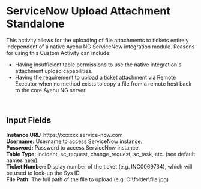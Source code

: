 <h1>ServiceNow Upload Attachment Standalone</h1>

This activity allows for the uploading of file attachments to tickets entirely independent of a native Ayehu NG ServiceNow integration module.  Reasons for using this Custom Activity can include:
<br>
<ul>
  <li>Having insufficient table permissions to use the native integration's attachment upload capabilities.</li>
  <li>Having the requirement to upload a ticket attachment via Remote Executor when no method exists to copy a file from a remote host back to the core Ayehu NG server.</li>
</ul>
<br>
<h2>Input Fields</h2>
<b>Instance URL:</b> https://xxxxxx.service-now.com
<br>
<b>Username:</b> Username to access ServiceNow instance.
<br>
<b>Password:</b> Password to access ServiceNow instance.
<br>
<b>Table Type:</b> incident, sc_request, change_request, sc_task, etc. (see default names <a href="https://docs.servicenow.com/bundle/london-platform-administration/page/administer/reference-pages/reference/r_TablesAndClasses.html">here</a>).
<br>
<b>Ticket Number:</b> Display number of the ticket (e.g. INC0069734), which will be used to look-up the Sys ID.
<br>
<b>File Path:</b> The full path of the file to upload (e.g. C:\folder\file.jpg)
